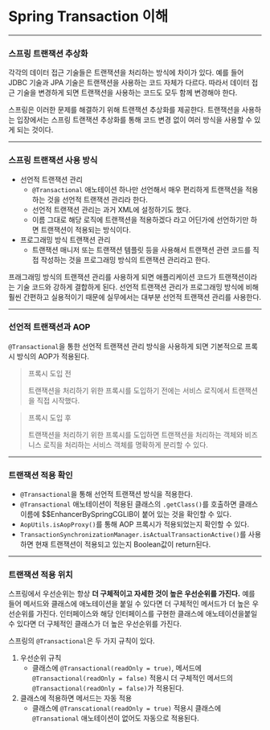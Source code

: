 # Spring Transaction 이해
***
### 스프링 트랜잭션 추상화
각각의 데이터 접근 기술들은 트랜잭션을 처리하는 방식에 차이가 있다.
예를 들어 JDBC 기술과 JPA 기술은 트랜잭션을 사용하는 코드 자체가 다르다.
따라서 데이터 접근 기술을 변경하게 되면 트랜잭션을 사용하는 코드도 모두 함께 변경해야 한다.

스프링은 이러한 문제를 해결하기 위해 트랜잭션 추상화를 제공한다.
트랜잭션을 사용하는 입장에서는 스프링 트랜잭션 추상화를 통해 코드 변경 없이 여러 방식을 사용할 수 있게 되는 것이다.
***
### 스프링 트랜잭션 사용 방식
* 선언적 트랜잭션 관리
  * ```@Transactional``` 애노테이션 하나만 선언해서 매우 편리하게 트랜잭션을 적용하는 것을 선언적 트랜잭션 관리라 한다.
  * 선언적 트랜잭션 관리는 과거 XML에 설정하기도 했다.
  * 이름 그대로 해당 로직에 트랜잭션을 적용하겠다 라고 어딘가에 선언하기만 하면 트랜잭션이 적용되는 방식이다.
* 프로그래밍 방식 트랜잭션 관리
  * 트랜잭션 매니저 또는 트랜잭션 템플릿 등을 사용해서 트랜잭션 관련 코드를 직접 작성하는 것을 프로그래밍 방식의 트랜잭션 관리라고 한다.

프래그래밍 방식의 트랜잭션 관리를 사용하게 되면 애플리케이션 코드가 트랜잭션이라는 기술 코드와 강하게 결합하게 된다.
선언적 트랜잭션 관리가 프로그래밍 방식에 비해 훨씬 간편하고 실용적이기 때문에 실무에서는 대부분 선언적 트랜잭션 관리를 사용한다.
***
### 선언적 트랜잭션과 AOP
```@Transactional```을 통한 선언적 트랜잭션 관리 방식을 사용하게 되면 기본적으로 프록시 방식의 AOP가 적용된다.


> 프록시 도입 전
> 
> 트랜잭션을 처리하기 위한 프록시를 도입하기 전에는 서비스 로직에서 트랜잭션을 직접 시작했다.

> 프록시 도입 후
>
> 트랜잭션을 처리하기 위한 프록시를 도입하면 트랜잭션을 처리하는 객체와 비즈니스 로직을 처리하는 서비스 객체를 명확하게 분리할 수 있다.
***
### 트랜잭션 적용 확인
* ```@Transactional```을 통해 선언적 트랜잭션 방식을 적용한다.
* ```@Transactional``` 애노테이션이 적용된 클래스의 ```.getClass()```를 호출하면 클래스 이름에 $$EnhancerBySpringCGLIB이 붙어 있는 것을 확인할 수 있다.
* ```AopUtils.isAopProxy()```를 통해 AOP 프록시가 적용되었는지 확인할 수 있다.
* ```TransactionSynchronizationManager.isActualTransactionActive()```를 사용하면 현재 트랜잭션이 적용되고 있는지 Boolean값이 return된다.
***
### 트랜잭션 적용 위치
스프링에서 우선순위는 항상 **더 구체적이고 자세한 것이 높은 우선순위를 가진다.**
예를 들어 메서드와 클래스에 애노테이션을 붙일 수 있다면 더 구체적인 메서드가 더 높은 우선순위를 가진다.
인터페이스와 해당 인터페이스를 구현한 클래스에 애노테이션을붙일 수 있다면 더 구체적인 클래스가 더 높은 우선순위를 가진다.


스프링의 ```@Transactional```은 두 가지 규칙이 있다.
1. 우선순위 규칙
   * 클래스에 ```@Transactional(readOnly = true)```, 메서드에 ```@Transactional(readOnly = false)``` 적용시
   더 구체적인 메서드의 ```@Transactional(readOnly = false)```가 적용된다.
2. 클래스에 적용하면 메서드는 자동 적용
   * 클래스에 ```@Transcational(readOnly = true)``` 적용시 클래스에 ```@Transational``` 애노테이션이 없어도 자동으로 적용된다.





